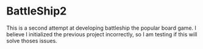 # BattleShip2
This is a second attempt at developing battleship the popular board game. I believe I initialized the previous project incorrectly, so I am testing if this will solve thoses issues.
